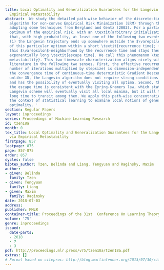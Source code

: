 ```yaml
---
title: Local Optimality and Generalization Guarantees for the Langevin Algorithm via
  Empirical Metastability
abstract: 'We study the detailed path-wise behavior of the discrete-time Langevin
  algorithm for non-convex Empirical Risk Minimization (ERM) through the lens of metastability,
  adopting some techniques from Berglund and Gentz (2003). For a particular local
  optimum of the empirical risk, with an \textit{arbitrary initialization}, we show
  that, with high probability, at least one of the following two events will occur:
  (1) the Langevin trajectory ends up somewhere outside the $\varepsilon$-neighborhood
  of this particular optimum within a short \textit{recurrence time}; (2) it enters
  this $\varepsilon$-neighborhood by the recurrence time and stays there until a potentially
  exponentially long \textit{escape time}. We call this phenomenon \textit{empirical
  metastability}. This two-timescale characterization aligns nicely with the existing
  literature in the following two senses. First, the effective recurrence time (i.e.,
  number of iterations multiplied by stepsize) is dimension-independent, and resembles
  the convergence time of continuous-time deterministic Gradient Descent (GD). However
  unlike GD, the Langevin algorithm does not require strong conditions on local initialization,
  and has the possibility of eventually visiting all optima. Second, the scaling of
  the escape time is consistent with the Eyring-Kramers law, which states that the
  Langevin scheme will eventually visit all local minima, but it will take an exponentially
  long time to transit among them. We apply this path-wise concentration result in
  the context of statistical learning to examine local notions of generalization and
  optimality. '
section: Regular Papers
layout: inproceedings
series: Proceedings of Machine Learning Research
id: tzen18a
month: 0
tex_title: Local Optimality and Generalization Guarantees for the Langevin Algorithm
  via Empirical Metastability
firstpage: 857
lastpage: 875
page: 857-875
order: 857
cycles: false
bibtex_author: Tzen, Belinda and Liang, Tengyuan and Raginsky, Maxim
author:
- given: Belinda
  family: Tzen
- given: Tengyuan
  family: Liang
- given: Maxim
  family: Raginsky
date: 2018-07-03
address: 
publisher: PMLR
container-title: Proceedings of the 31st  Conference On Learning Theory
volume: '75'
genre: inproceedings
issued:
  date-parts:
  - 2018
  - 7
  - 3
pdf: http://proceedings.mlr.press/v75/tzen18a/tzen18a.pdf
extras: []
# Format based on citeproc: http://blog.martinfenner.org/2013/07/30/citeproc-yaml-for-bibliographies/
---
```

